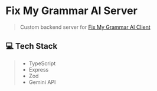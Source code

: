 # Fix My Grammar AI Server
> Custom backend server for [Fix My Grammar AI Client](https://github.com/jatnerubia/fix-my-grammar-ai-client)

## 💻 Tech Stack
> - TypeScript
> - Express
> - Zod
> - Gemini API
